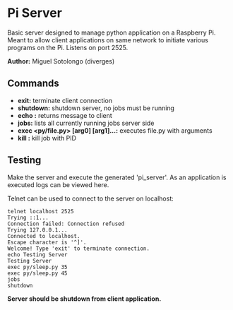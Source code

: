 # Pi Server

Basic server designed to manage python application on a Raspberry Pi. Meant to allow client applications on same network to initiate various programs on the Pi. Listens on port 2525.

**Author:** Miguel Sotolongo (diverges)  

## Commands
- **exit:** terminate client connection
- **shutdown:** shutdown server, no jobs must be running
- **echo <message>:** returns message to client
- **jobs:** lists all currently running jobs server side
- **exec <py/file.py> [arg0] [arg1]...:** executes file.py with arguments
- **kill <PID>:** kill job with PID

## Testing
Make the server and execute the generated 'pi_server'. As an application is executed logs can be viewed here.

Telnet can be used to connect to the server on localhost:
```
telnet localhost 2525
Trying ::1...
Connection failed: Connection refused
Trying 127.0.0.1...
Connected to localhost.
Escape character is '^]'.
Welcome! Type 'exit' to terminate connection.
echo Testing Server
Testing Server
exec py/sleep.py 35
exec py/sleep.py 45
jobs
shutdown
```

**Server should be shutdown from client application.**
